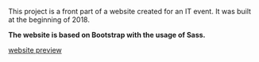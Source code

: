 This project is a front part of a website created for an IT event. It was built at the beginning of 2018. 


**The website is based on Bootstrap with the usage of Sass.**

<a href="https://micpot.github.io/hack032018/hackathon v2/">website preview</a>


